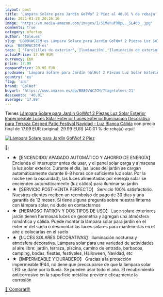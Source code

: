 ```yaml
---
layout: post
title: 'Lámpara Solare para Jardín GolWof 2 Piez al 40.01 % de rebaja'
date: 2021-03-28 20:36:16
image: 'https://m.media-amazon.com/images/I/51Mehuf9HpL._SL400_.jpg'
comments: true
category: ofertas
author: 'tole.es'
slug: 'B089VWCZCM-es Lámpara Solare para Jardín GolWof 2 Piezas Luz Solar...'
sku: 'B089VWCZCM-es'
tags: [ 'Farolillos de exterior','Iluminación','Iluminación de exterior','golwof','navidad', ]
actualPrice: 17.99 EUR
currency: EUR
price: 17.99
comparePrice: 29.99 EUR
prodname: 'Lámpara Solare para Jardín GolWof 2 Piezas Luz Solar Exterior Impermeable Luces Solar Exterior Luces Exterior Iluminación Decorativa para Terraza Césped Patio Festival Navidad - Luz Blanca Cálida'
country: 'es'
flag: '🇪🇸'
brand: 'GolWof'
buyurl: 'https://www.amazon.es/dp/B089VWCZCM/?tag=tolees-21'
descuento: '40.01'
average: '17.99'
---
```


Tienes [Lámpara Solare para Jardín GolWof 2 Piezas Luz Solar Exterior Impermeable Luces Solar Exterior Luces Exterior Iluminación Decorativa para Terraza Césped Patio Festival Navidad - Luz Blanca Cálida](https://www.amazon.es/dp/B089VWCZCM/?tag=tolees-21) con precio final de  17.99 EUR (original: 29.99 EUR) (40.01 %  de rebaja) aqui!

[![Lámpara Solare para Jardín GolWof 2 Piez](https://m.media-amazon.com/images/I/51Mehuf9HpL._SL400_.jpg)](https://www.amazon.es/dp/B089VWCZCM/?tag=tolees-21)

🔎:

- ★【ENCENDIDO/ APAGADO AUTOMÁTICO Y AHORRO DE ENERGÍA】 Encienda el interruptor antes de usar, y el panel solar carga y almacena la luz solar exterior. Durante el día, las luces del jardín se cargan automáticamente durante 6-8 horas con suficiente luz solar. Por la noche (en la oscuridad), las luces alimentadas por energía solar se encienden automáticamente (luz cálida) para iluminar su jardín
- ★【SERVICIO POST-VENTA PERFECTO】 Servicio 100% satisfactorio. Nuestros clientes reciben un reembolso de pago de 30 días y una garantía de 12 meses. Si tiene alguna pregunta sobre nuestra linterna con lámpara solar, no dude en contactarnos
- ★【HERMOSO PATRÓN Y DOS TIPOS DE USO】 Luce solare exteriores jardin tienen hermosas luces de geometría y agregan una atmósfera romántica y cálida. Puede montar la lámpara solar para jardín en el exterior del suelo o desmontar las luces solares para mantenerlas en el aire o colocarlas en el suelo
- ★【LUCES SOLARES DECORATIVAS】 Iluminación nocturna y atmósfera decorativa. Lámpara solar para una variedad de actividades al aire libre: jardín, terraza, piscina, camino de entrada, barbacoa, camping, bodas, fiestas, festivales, Halloween, Navidad, etc
- ★【IMPERMEABLE Y DURADERO】 Gracias a la protección impermeable IP44, no tiene que preocuparse de que la lámpara solar LED se dañe por la lluvia. Se pueden usar todo el año. El recubrimiento anticorrosivo en la superficie metálica previene eficazmente la corrosión

[🛒 Comprar!!!](https://www.amazon.es/dp/B089VWCZCM/?tag=tolees-21)
